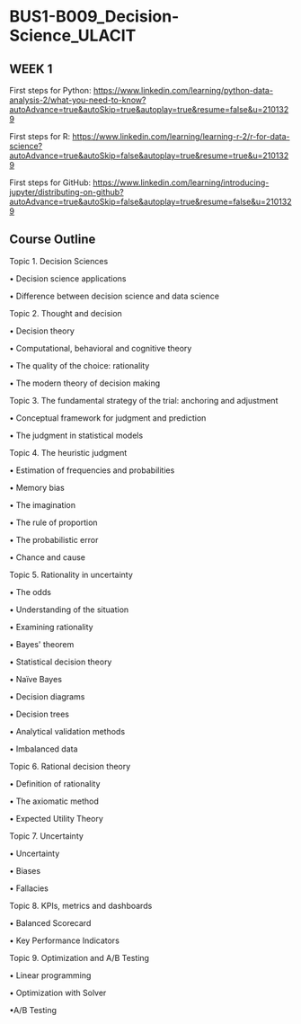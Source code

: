 # BUS1-B009_Decision-Science_ULACIT

## WEEK 1

First steps for Python:
https://www.linkedin.com/learning/python-data-analysis-2/what-you-need-to-know?autoAdvance=true&autoSkip=true&autoplay=true&resume=false&u=2101329

First steps for R:
https://www.linkedin.com/learning/learning-r-2/r-for-data-science?autoAdvance=true&autoSkip=false&autoplay=true&resume=true&u=2101329

First steps for GitHub:
https://www.linkedin.com/learning/introducing-jupyter/distributing-on-github?autoAdvance=true&autoSkip=false&autoplay=true&resume=false&u=2101329


## Course Outline
Topic 1. Decision Sciences

• Decision science applications

• Difference between decision science and data science


Topic 2. Thought and decision

• Decision theory

• Computational, behavioral and cognitive theory

• The quality of the choice: rationality

• The modern theory of decision making

Topic 3. The fundamental strategy of the trial: anchoring and adjustment

• Conceptual framework for judgment and prediction

• The judgment in statistical models

Topic 4. The heuristic judgment

• Estimation of frequencies and probabilities

• Memory bias

•	The imagination

• The rule of proportion

• The probabilistic error

• Chance and cause

Topic 5. Rationality in uncertainty

• The odds

• Understanding of the situation

• Examining rationality

• Bayes' theorem

• Statistical decision theory

• Naïve Bayes

• Decision diagrams

• Decision trees

• Analytical validation methods

• Imbalanced data

Topic 6. Rational decision theory

• Definition of rationality

• The axiomatic method

• Expected Utility Theory


Topic 7. Uncertainty

•	Uncertainty

• Biases

• Fallacies

Topic 8. KPIs, metrics and dashboards

• Balanced Scorecard

• Key Performance Indicators


Topic 9. Optimization and A/B Testing

•	Linear programming

• Optimization with Solver

•A/B Testing
